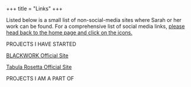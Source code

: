 +++
title = "Links"
+++

Listed below is a small list of non-social-media sites where Sarah or her work can be found. For a comprehensive list of social media links, [please head back to the home page and click on the icons.](https://sarahallenreed.com)

PROJECTS I HAVE STARTED

[BLACKWORK Official Site](https://blackwork.org)

[Tabula Rosetta Official Site](https://tabularosetta.com)

PROJECTS I AM A PART OF

